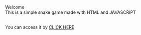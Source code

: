 Welcome<br>
This is a simple snake game made with HTML and JAVASCRIPT<br>
<br>

You can access it by <a href="http://snakerzz.ultimatefreehost.in/?i=1">CLICK HERE</a> 
